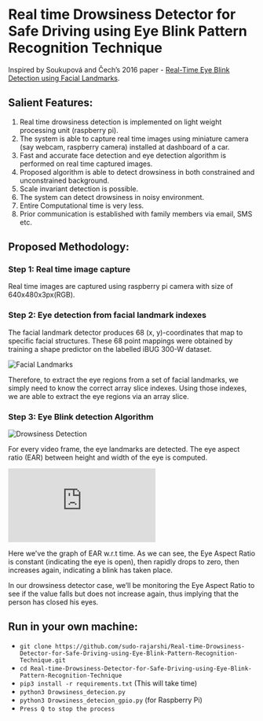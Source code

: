 # Real time Drowsiness Detector for Safe Driving using Eye Blink Pattern Recognition Technique
Inspired by Soukupová and Čech’s 2016 paper - [Real-Time Eye Blink Detection using Facial Landmarks](https://www.semanticscholar.org/paper/Real-Time-Eye-Blink-Detection-using-Facial-Soukupov%C3%A1-%C4%8Cech/4fa1ba3531219ca8c39d8749160faf1a877f2ced).

## Salient Features:
1) Real time drowsiness detection is implemented on light weight
processing unit (raspberry pi).
2) The system is able to capture real time images using miniature
camera (say webcam, raspberry camera) installed at dashboard
of a car.
3) Fast and accurate face detection and eye detection algorithm is
performed on real time captured images.
4) Proposed algorithm is able to detect drowsiness in both
constrained and unconstrained background.
5) Scale invariant detection is possible.
6) The system can detect drowsiness in noisy environment.
7) Entire Computational time is very less.
8) Prior communication is established with family members via
email, SMS etc.

## Proposed Methodology:
### Step 1: Real time image capture
Real time images are captured using raspberry pi camera with size of
640x480x3px(RGB).
### Step 2: Eye detection from facial landmark indexes
The facial landmark detector produces 68 (x, y)-coordinates that map
to specific facial structures. These 68 point mappings were obtained
by training a shape predictor on the labelled iBUG 300-W dataset.

![Facial Landmarks](https://pyblog.xyz/wp-content/uploads/2018/03/facial_landmarks_68markup-300x242.jpg)

Therefore, to extract the eye regions from a set of facial
landmarks, we simply need to know the correct array slice
indexes. Using those indexes, we are able to extract the eye
regions via an array slice.


### Step 3: Eye Blink detection Algorithm
![Drowsiness Detection](https://www.pyimagesearch.com/wp-content/uploads/2017/04/blink_detection_plot.jpg)

For every video frame, the eye landmarks are detected. The eye aspect ratio (EAR) between height
and width of the eye is computed.

![alt text](https://latex.codecogs.com/gif.latex?EAR%20%3D%20%5Cfrac%7B%7C%7Cp_2-p_6%7C%7C&plus;%7C%7Cp_3-p_5%7C%7C%7D%7B%7C%7Cp_1-p_4%7C%7C%7D)

Here we've the graph of EAR w.r.t time. As we can see, the Eye Aspect Ratio is constant (indicating the eye is open), then rapidly drops to zero, then increases again, indicating a blink has taken place.

In our drowsiness detector case, we’ll be monitoring the Eye Aspect Ratio to see if the value falls but does not increase again, thus implying that the person has closed his eyes.

## Run in your own machine:
* `git clone https://github.com/sudo-rajarshi/Real-time-Drowsiness-Detector-for-Safe-Driving-using-Eye-Blink-Pattern-Recognition-Technique.git`
* `cd Real-time-Drowsiness-Detector-for-Safe-Driving-using-Eye-Blink-Pattern-Recognition-Technique`
* `pip3 install -r requirements.txt` (This will take time)
* `python3 Drowsiness_detecion.py`
* `python3 Drowsiness_detecion_gpio.py` (for Raspberry Pi)
* `Press Q to stop the process`


